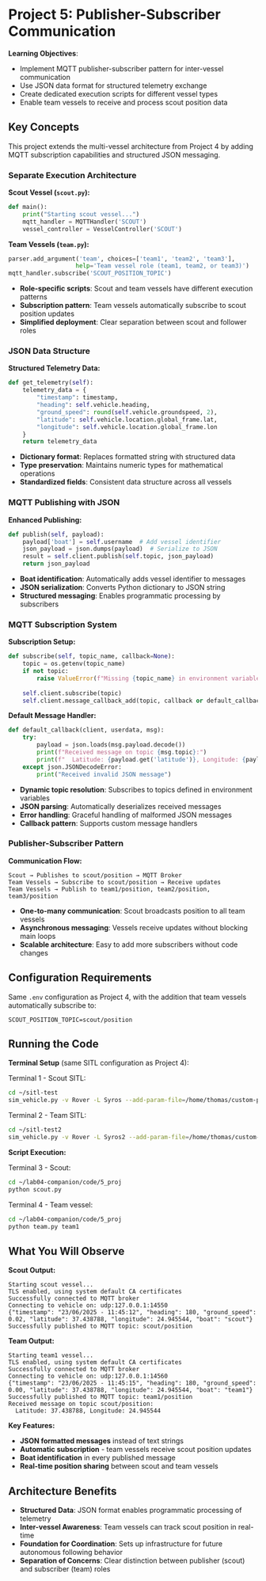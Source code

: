 # Project 5: Publisher-Subscriber Communication

**Learning Objectives**:
- Implement MQTT publisher-subscriber pattern for inter-vessel communication
- Use JSON data format for structured telemetry exchange
- Create dedicated execution scripts for different vessel types
- Enable team vessels to receive and process scout position data

## Key Concepts

This project extends the multi-vessel architecture from Project 4 by adding MQTT subscription capabilities and structured JSON messaging.

### Separate Execution Architecture

**Scout Vessel (`scout.py`):**
```python
def main():
    print("Starting scout vessel...")
    mqtt_handler = MQTTHandler('SCOUT')
    vessel_controller = VesselController('SCOUT')
```

**Team Vessels (`team.py`):**
```python
parser.add_argument('team', choices=['team1', 'team2', 'team3'], 
                   help='Team vessel role (team1, team2, or team3)')
mqtt_handler.subscribe('SCOUT_POSITION_TOPIC')
```

- **Role-specific scripts**: Scout and team vessels have different execution patterns
- **Subscription pattern**: Team vessels automatically subscribe to scout position updates
- **Simplified deployment**: Clear separation between scout and follower roles

### JSON Data Structure

**Structured Telemetry Data:**
```python
def get_telemetry(self):
    telemetry_data = {
        "timestamp": timestamp,
        "heading": self.vehicle.heading,
        "ground_speed": round(self.vehicle.groundspeed, 2),
        "latitude": self.vehicle.location.global_frame.lat,
        "longitude": self.vehicle.location.global_frame.lon
    }
    return telemetry_data
```

- **Dictionary format**: Replaces formatted string with structured data
- **Type preservation**: Maintains numeric types for mathematical operations
- **Standardized fields**: Consistent data structure across all vessels

### MQTT Publishing with JSON

**Enhanced Publishing:**
```python
def publish(self, payload):
    payload['boat'] = self.username  # Add vessel identifier
    json_payload = json.dumps(payload)  # Serialize to JSON
    result = self.client.publish(self.topic, json_payload)
    return json_payload
```

- **Boat identification**: Automatically adds vessel identifier to messages
- **JSON serialization**: Converts Python dictionary to JSON string
- **Structured messaging**: Enables programmatic processing by subscribers

### MQTT Subscription System

**Subscription Setup:**
```python
def subscribe(self, topic_name, callback=None):
    topic = os.getenv(topic_name)
    if not topic:
        raise ValueError(f"Missing {topic_name} in environment variables")
    
    self.client.subscribe(topic)
    self.client.message_callback_add(topic, callback or default_callback)
```

**Default Message Handler:**
```python
def default_callback(client, userdata, msg):
    try:
        payload = json.loads(msg.payload.decode())
        print(f"Received message on topic {msg.topic}:")
        print(f"  Latitude: {payload.get('latitude')}, Longitude: {payload.get('longitude')}")
    except json.JSONDecodeError:
        print("Received invalid JSON message")
```

- **Dynamic topic resolution**: Subscribes to topics defined in environment variables
- **JSON parsing**: Automatically deserializes received messages
- **Error handling**: Graceful handling of malformed JSON messages
- **Callback pattern**: Supports custom message handlers

### Publisher-Subscriber Pattern

**Communication Flow:**
```
Scout → Publishes to scout/position → MQTT Broker
Team Vessels → Subscribe to scout/position → Receive updates
Team Vessels → Publish to team1/position, team2/position, team3/position
```

- **One-to-many communication**: Scout broadcasts position to all team vessels
- **Asynchronous messaging**: Vessels receive updates without blocking main loops
- **Scalable architecture**: Easy to add more subscribers without code changes

## Configuration Requirements

Same `.env` configuration as Project 4, with the addition that team vessels automatically subscribe to:
```
SCOUT_POSITION_TOPIC=scout/position
```

## Running the Code

**Terminal Setup** (same SITL configuration as Project 4):

Terminal 1 - Scout SITL:
```bash
cd ~/sitl-test
sim_vehicle.py -v Rover -L Syros --add-param-file=/home/thomas/custom-parms/boat.parm --out=udp:127.0.0.1:14550 --console --map
```

Terminal 2 - Team SITL:
```bash
cd ~/sitl-test2
sim_vehicle.py -v Rover -L Syros2 --add-param-file=/home/thomas/custom-parms/boat.parm --instance 1 --console --map --sysid=2 --out=udp:127.0.0.1:14560 --out=udp:[WINDOWS_HOST_IP]:14550
```

**Script Execution:**

Terminal 3 - Scout:
```bash
cd ~/lab04-companion/code/5_proj
python scout.py
```

Terminal 4 - Team vessel:
```bash
cd ~/lab04-companion/code/5_proj
python team.py team1
```

## What You Will Observe

**Scout Output:**
```
Starting scout vessel...
TLS enabled, using system default CA certificates
Successfully connected to MQTT broker
Connecting to vehicle on: udp:127.0.0.1:14550
{"timestamp": "23/06/2025 - 11:45:12", "heading": 180, "ground_speed": 0.02, "latitude": 37.438788, "longitude": 24.945544, "boat": "scout"}
Successfully published to MQTT topic: scout/position
```

**Team Output:**
```
Starting team1 vessel...
TLS enabled, using system default CA certificates
Successfully connected to MQTT broker
Connecting to vehicle on: udp:127.0.0.1:14560
{"timestamp": "23/06/2025 - 11:45:15", "heading": 180, "ground_speed": 0.00, "latitude": 37.438788, "longitude": 24.945544, "boat": "team1"}
Successfully published to MQTT topic: team1/position
Received message on topic scout/position:
  Latitude: 37.438788, Longitude: 24.945544
```

**Key Features:**
- **JSON formatted messages** instead of text strings
- **Automatic subscription** - team vessels receive scout position updates
- **Boat identification** in every published message
- **Real-time position sharing** between scout and team vessels

## Architecture Benefits

- **Structured Data**: JSON format enables programmatic processing of telemetry
- **Inter-vessel Awareness**: Team vessels can track scout position in real-time
- **Foundation for Coordination**: Sets up infrastructure for future autonomous following behavior
- **Separation of Concerns**: Clear distinction between publisher (scout) and subscriber (team) roles